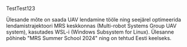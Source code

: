 TestTest123

Ülesande mõte on saada UAV lendamine tööle ning seejärel optimeerida lendamistrajektoori MRS keskkonnas (Multi-robot Systems Group UAV system), kasutades WSL-i (Windows Subsystem for Linux). Ülesanne põhineb "MRS Summer School 2024" ning on tehtud Eesti keelseks.
